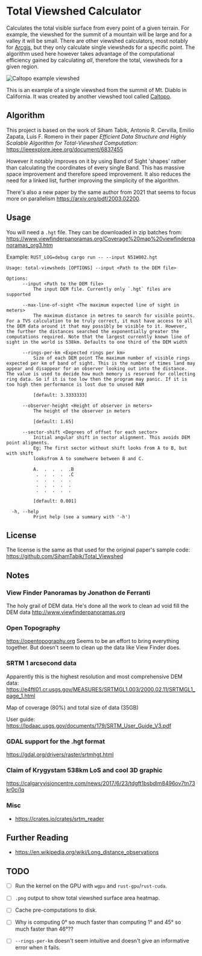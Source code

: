 # Total Viewshed Calculator
Calculates the total visible surface from every point of a given terrain. For example, the viewshed for the summit of a mountain will be large and for a valley it will be small. There are other viewshed calculators, most notably for [Arcgis](http://pro.arcgis.com/en/pro-app/tool-reference/3d-analyst/viewshed.htm), but they only calculate single viewsheds for a specific point. The algorithm used here however takes advantage of the computational efficiency gained by calculating *all*, therefore the total, viewsheds for a given region.

![Caltopo example viewshed](https://2.bp.blogspot.com/-wgkILUyFc7g/UZa6igZWQ0I/AAAAAAAAAJc/URPpKFTpVxM/s1600/Screen+shot+2013-05-17+at+3.09.13+PM.png)

This is an example of a single viewshed from the summit of Mt. Diablo in California. It was created by another viewshed tool called [Caltopo](https://caltopo.com).

## Algorithm
This project is based on the work of Siham Tabik, Antonio R. Cervilla, Emilio Zapata, Luis F. Romero in their
paper _Efficient Data Structure and Highly Scalable Algorithm for Total-Viewshed Computation_: https://ieeexplore.ieee.org/document/6837455

However it notably improves on it by using Band of Sight 'shapes' rather than calculating the coordinates of every single Band. This has massive space improvement and therefore speed improvement. It also reduces the need for a linked list, further improving the simplicity of the algorithm.

There's also a new paper by the same author from 2021 that seems to focus more on parallelism https://arxiv.org/pdf/2003.02200.

## Usage

You will need a `.hgt` file. They can be downloaded in zip batches from: https://www.viewfinderpanoramas.org/Coverage%20map%20viewfinderpanoramas_org3.htm

Example: `RUST_LOG=debug cargo run -- --input N51W002.hgt`

```
Usage: total-viewsheds [OPTIONS] --input <Path to the DEM file>

Options:
      --input <Path to the DEM file>
          The input DEM file. Currently only `.hgt` files are supported

      --max-line-of-sight <The maximum expected line of sight in meters>
          The maximum distance in metres to search for visible points. For a TVS calculation to be truly correct, it must have access to all the DEM data around it that may possibly be visible to it. However, the further the distances searched the exponentially greater the computations required. Note that the largest currently known line of sight in the world is 538km. Defaults to one third of the DEM width

      --rings-per-km <Expected rings per km>
          Size of each DEM point The maximum number of visible rings expected per km of band of sight. This is the number of times land may appear and disappear for an observer looking out into the distance. The value is used to decide how much memory is reserved for collecting ring data. So if it is too low then the program may panic. If it is too high then performance is lost due to unused RAM

          [default: 3.3333333]

      --observer-height <Height of observer in meters>
          The height of the observer in meters

          [default: 1.65]

      --sector-shift <Degrees of offset for each sector>
          Initial angular shift in sector alignment. This avoids DEM point aligments.
          Eg; The first sector without shift looks from A to B, but with shift
          looksfrom A to somehwere between B and C.

          A.  .  .  .  .B
           .  .  .  .  .C
           .  .  .  .  .
           .  .  .  .  .
           .  .  .  .  .

          [default: 0.001]

  -h, --help
          Print help (see a summary with '-h')
```

## License
The license is the same as that used for the original paper's sample code: https://github.com/SihamTabik/Total_Viewshed

## Notes

### View Finder Panoramas by Jonathon de Ferranti
The holy grail of DEM data. He's done all the work to clean ad void fill the DEM data
http://www.viewfinderpanoramas.org

### Open Topography
https://opentopography.org
Seems to be an effort to bring everything together. But doesn't seem to clean up the data like View Finder does.

### SRTM 1 arcsecond data
Apparently this is the highest resolution and most comprehensive DEM data:
https://e4ftl01.cr.usgs.gov/MEASURES/SRTMGL1.003/2000.02.11/SRTMGL1_page_1.html

Map of coverage (80%) and total size of data (35GB)

User guide: https://lpdaac.usgs.gov/documents/179/SRTM_User_Guide_V3.pdf

### GDAL support for the .hgt format
https://gdal.org/drivers/raster/srtmhgt.html

### Claim of Krygystam 538km LoS and cool 3D graphic
https://calgaryvisioncentre.com/news/2017/6/23/tdgft1bsbdlm8496ov7tn73kr0ci1q

### Misc
* https://crates.io/crates/srtm_reader

## Further Reading
* https://en.wikipedia.org/wiki/Long_distance_observations

## TODO
* [ ] Run the kernel on the GPU with `wgpu` and `rust-gpu`/`rust-cuda`.
* [ ] `.png` output to show total viewshed surface area heatmap.
* [ ] Cache pre-computations to disk.
* [ ] Why is computing 0° so much faster than computing 1° and 45° so much faster than 46°??
* [ ] `--rings-per-km` doesn't seem intuitive and doesn't give an informative error when it fails.

